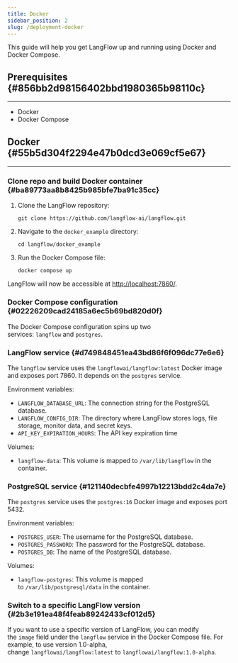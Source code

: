 ```yaml
---
title: Docker
sidebar_position: 2
slug: /deployment-docker
---
```




This guide will help you get LangFlow up and running using Docker and Docker Compose.


## Prerequisites {#856bb2d98156402bbd1980365b98110c}


---

- Docker
- Docker Compose

## Docker {#55b5d304f2294e47b0dcd3e069cf5e67}


---


### Clone repo and build Docker container {#ba89773aa8b8425b985bfe7ba91c35cc}

1. Clone the LangFlow repository:

	`git clone https://github.com/langflow-ai/langflow.git`

2. Navigate to the `docker_example` directory:

	`cd langflow/docker_example`

3. Run the Docker Compose file:

	`docker compose up`


LangFlow will now be accessible at [http://localhost:7860/](http://localhost:7860/).


### Docker Compose configuration {#02226209cad24185a6ec5b69bd820d0f}


The Docker Compose configuration spins up two services: `langflow` and `postgres`.


### LangFlow service {#d749848451ea43bd86f6f096dc77e6e6}


The `langflow` service uses the `langflowai/langflow:latest` Docker image and exposes port 7860. It depends on the `postgres` service.


Environment variables:

- `LANGFLOW_DATABASE_URL`: The connection string for the PostgreSQL database.
- `LANGFLOW_CONFIG_DIR`: The directory where LangFlow stores logs, file storage, monitor data, and secret keys.
- `API_KEY_EXPIRATION_HOURS`: The API key expiration time

Volumes:

- `langflow-data`: This volume is mapped to `/var/lib/langflow` in the container.

### PostgreSQL service {#121140decbfe4997b12213bdd2c4da7e}


The `postgres` service uses the `postgres:16` Docker image and exposes port 5432.


Environment variables:

- `POSTGRES_USER`: The username for the PostgreSQL database.
- `POSTGRES_PASSWORD`: The password for the PostgreSQL database.
- `POSTGRES_DB`: The name of the PostgreSQL database.

Volumes:

- `langflow-postgres`: This volume is mapped to `/var/lib/postgresql/data` in the container.

### Switch to a specific LangFlow version {#2b3e191ea48f4feab89242433cf012d5}


If you want to use a specific version of LangFlow, you can modify the `image` field under the `langflow` service in the Docker Compose file. For example, to use version 1.0-alpha, change `langflowai/langflow:latest` to `langflowai/langflow:1.0-alpha`.

